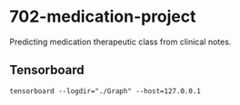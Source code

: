# 702-medication-project
Predicting medication therapeutic class from clinical notes.

## Tensorboard
`tensorboard --logdir="./Graph" --host=127.0.0.1`
